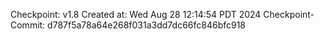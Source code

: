Checkpoint: v1.8
Created at: Wed Aug 28 12:14:54 PDT 2024
Checkpoint-Commit: d787f5a78a64e268f031a3dd7dc66fc846bfc918
